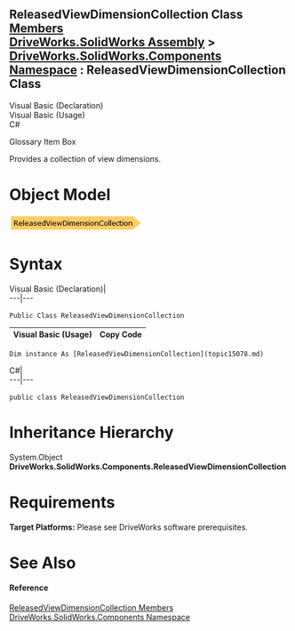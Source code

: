 ReleasedViewDimensionCollection Class   
[Members](topic15079.md)   
[DriveWorks.SolidWorks Assembly](topic13342.md) > [DriveWorks.SolidWorks.Components Namespace](topic13925.md) : ReleasedViewDimensionCollection Class  
---  
  
Visual Basic (Declaration)    
Visual Basic (Usage)    
C# 

Glossary Item Box

Provides a collection of view dimensions. 

# Object Model

![](dotnetdiagramimages/image861.png)

# Syntax

Visual Basic (Declaration)|   
---|---  
      
    
    Public Class ReleasedViewDimensionCollection   
  
Visual Basic (Usage)| Copy Code  
---|---  
      
    
    Dim instance As [ReleasedViewDimensionCollection](topic15078.md)  
  
C#|   
---|---  
      
    
    public class ReleasedViewDimensionCollection   
  
# Inheritance Hierarchy

System.Object  
**DriveWorks.SolidWorks.Components.ReleasedViewDimensionCollection**  


# Requirements

**Target Platforms:** Please see DriveWorks software prerequisites.

# See Also

#### Reference

[ReleasedViewDimensionCollection Members](topic15079.md)   
[DriveWorks.SolidWorks.Components Namespace](topic13925.md)


